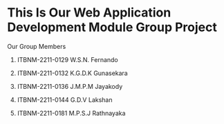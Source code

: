 # This Is Our Web Application Development Module Group Project

Our Group Members  

1) ITBNM-2211-0129   W.S.N. Fernando

2) ITBNM-2211-0132   K.G.D.K Gunasekara

3) ITBNM-2211-0136   J.M.P.M Jayakody  

4) ITBNM-2211-0144   G.D.V Lakshan 

5) ITBNM-2211-0181   M.P.S.J Rathnayaka     

